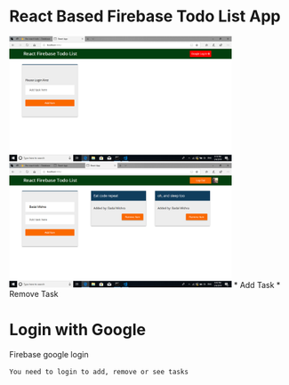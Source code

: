
# React Based Firebase Todo List App
<img src="./screenshots/s1.jpg.png" alt="login" width="400"/>
<img src="./screenshots/s2.jpg.png" alt="Task-adder" width="400"/>
* Add Task
 * Remove Task

# Login with Google
 Firebase google login
```
You need to login to add, remove or see tasks
```

